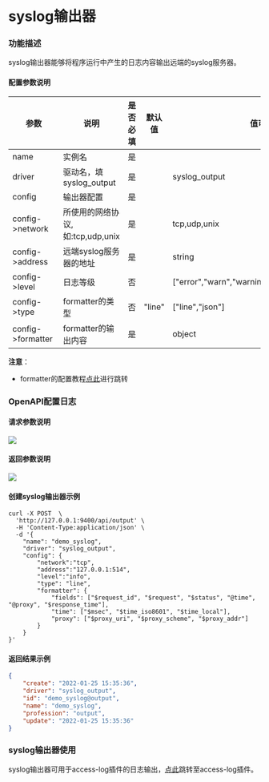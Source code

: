 # syslog输出器

### 功能描述

syslog输出器能够将程序运行中产生的日志内容输出远端的syslog服务器。



#### 配置参数说明

| 参数              | 说明                              | 是否必填 | 默认值 | 值可能性                                          |
| ----------------- | --------------------------------- | -------- | ------ | ------------------------------------------------- |
| name              | 实例名                            | 是       |        |                                                   |
| driver            | 驱动名，填syslog_output           | 是       |        | syslog_output                                     |
| config            | 输出器配置                        | 是       |        |                                                   |
| config->network   | 所使用的网络协议, 如:tcp,udp,unix | 是       |        | tcp,udp,unix                                      |
| config->address   | 远端syslog服务器的地址            | 是       |        | string                                            |
| config->level     | 日志等级                          | 否       |        | ["error","warn","warning","info","debug","trace"] |
| config->type      | formatter的类型                   | 否       | "line" | ["line","json"]                                   |
| config->formatter | formatter的输出内容               | 是       |        | object                                            |

**注意**：

* formatter的配置教程[点此](/docs/formatter)进行跳转

### OpenAPI配置日志

#### 请求参数说明

![](http://data.eolinker.com/course/SJ3rbmhbc753a96cb1d1064aef75f82f0882e8cb4ccf95c.png)

#### 返回参数说明

![](http://data.eolinker.com/course/vWNnCRf260e277847d34be26d24ade8a5539c569bb44d3c.png)

#### 创建syslog输出器示例

```shell
curl -X POST  \
  'http://127.0.0.1:9400/api/output' \
  -H 'Content-Type:application/json' \
  -d '{
	"name": "demo_syslog",
	"driver": "syslog_output",
	"config": {
		"network":"tcp",
		"address":"127.0.0.1:514",
		"level":"info",
		"type": "line",
		"formatter": {
			"fields": ["$request_id", "$request", "$status", "@time", "@proxy", "$response_time"],
			"time": ["$msec", "$time_iso8601", "$time_local"],
			"proxy": ["$proxy_uri", "$proxy_scheme", "$proxy_addr"]
		}
	}
}'
```

#### 返回结果示例

```json
{
	"create": "2022-01-25 15:35:36",
	"driver": "syslog_output",
	"id": "demo_syslog@output",
	"name": "demo_syslog",
	"profession": "output",
	"update": "2022-01-25 15:35:36"
}
```

### syslog输出器使用

syslog输出器可用于access-log插件的日志输出，[点此](/docs/plugins/access_log.md)跳转至access-log插件。

